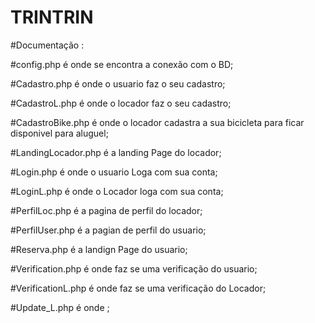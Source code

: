 # TRINTRIN

#Documentação :

#config.php é onde se encontra a conexão com o BD;

#Cadastro.php é onde o usuario faz o seu cadastro;

#CadastroL.php é onde o locador faz o seu cadastro;

#CadastroBike.php é onde o locador cadastra a sua bicicleta para ficar disponivel para aluguel;

#LandingLocador.php é a landing  Page do locador;

#Login.php é onde o usuario Loga com sua conta;

#LoginL.php é onde o Locador loga com sua conta;

#PerfilLoc.php é a pagina de perfil do locador;

#PerfilUser.php é a pagian  de perfil do usuario;

#Reserva.php é a landign Page do usuario;

#Verification.php é onde faz se uma verificação do usuario;

#VerificationL.php é onde faz se uma verificação do Locador;

#Update_L.php é onde ;
